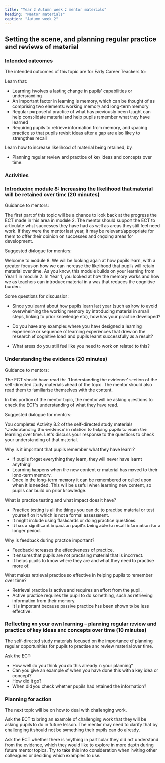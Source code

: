 ```yaml
---
title: "Year 2 Autumn week 2 mentor materials"
heading: "Mentor materials"
caption: "Autumn week 2"
---
```


## Setting the scene, and planning regular practice and reviews of material

### Intended outcomes

The intended outcomes of this topic are for Early Career Teachers to:

Learn that:

- Learning involves a lasting change in pupils' capabilities or understanding
- An important factor in learning is memory, which can be thought of as comprising two elements: working memory and long-term memory
- Regular purposeful practice of what has previously been taught can help consolidate material and help pupils remember what they have learned
- Requiring pupils to retrieve information from memory, and spacing practice so that pupils revisit ideas after a gap are also likely to strengthen recall

Learn how to increase likelihood of material being retained, by:

- Planning regular review and practice of key ideas and concepts over time.

### Activities

### Introducing module 8: Increasing the likelihood that material will be retained over time (20 minutes)

Guidance to mentors:

The first part of this topic will be a chance to look back at the progress the ECT made in this area in module 2.
The mentor should support the ECT to articulate what successes they have had as well as areas they still feel need work. If they were the mentor last year, it may be relevant/appropriate for them to offer their opinion on successes and ongoing areas for development.

Suggested dialogue for mentors:

Welcome to module 8. We will be looking again at how pupils learn, with a greater focus on how we can increase the likelihood that pupils will retain material over time. As you know, this module builds on your learning from Year 1 in module 2. In Year 1, you looked at how the memory works and how we as teachers can introduce material in a way that reduces the cognitive burden.

Some questions for discussion:

- Since you learnt about how pupils learn last year (such as how to avoid overwhelming the working memory by introducing material in small steps, linking to prior knowledge etc), how has your practice developed?

- Do you have any examples where you have designed a learning experience or sequence of learning experiences that drew on the research of cognitive load, and pupils learnt successfully as a result?
- What areas do you still feel like you need to work on related to this?

### Understanding the evidence (20 minutes)

Guidance to mentors:

The ECT should have read the 'Understanding the evidence' section of the self-directed study materials ahead of the topic. The mentor should also read them to familiarise themselves with the content.

In this portion of the mentor topic, the mentor will be asking questions to check the ECT's understanding of what they have read.

Suggested dialogue for mentors:

You completed Activity 8.2 of the self-directed study materials 'Understanding the evidence' in relation to helping pupils to retain the learning over time. Let's discuss your response to the questions to check your understanding of that material.

Why is it important that pupils remember what they have learnt?

- If pupils forget everything they learn, they will never have learnt anything!
- Learning happens when the new content or material has moved to their long-term memory.
- Once in the long-term memory it can be remembered or called upon when it is needed. This will be useful when learning new content, so pupils can build on prior knowledge.

What is practice testing and what impact does it have?

- Practice testing is all the things you can do to practise material or test yourself on it which is not a formal assessment.
- It might include using flashcards or doing practice questions.
- It has a significant impact on pupil's being able to recall information for a longer period.

Why is feedback during practice important?

- Feedback increases the effectiveness of practice.
- It ensures that pupils are not practising material that is incorrect.
- It helps pupils to know where they are and what they need to practise more of.

What makes retrieval practice so effective in helping pupils to remember over time?

- Retrieval practice is active and requires an effort from the pupil.
- Active practice requires the pupil to do something, such as retrieving information from their memory.
- It is important because passive practice has been shown to be less effective.

### Reflecting on your own learning – planning regular review and practice of key ideas and concepts over time (10 minutes)

The self-directed study materials focused on the importance of planning regular opportunities for pupils to practise and review material over time.

Ask the ECT:

- How well do you think you do this already in your planning?
- Can you give an example of when you have done this with a key idea or concept?
- How did it go?
- When did you check whether pupils had retained the information?

### Planning for action

The next topic will be on how to deal with challenging work.

Ask the ECT to bring an example of challenging work that they will be asking pupils to do in future lesson. The mentor may need to clarify that by challenging it should not be something their pupils can do already.

Ask the ECT whether there is anything in particular they did not understand from the evidence, which they would like to explore in more depth during future mentor topics. Try to take this into consideration when inviting other colleagues or deciding which examples to use.

